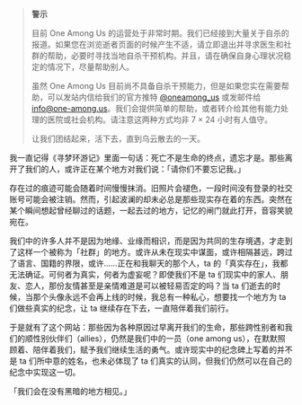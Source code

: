 > **警示**
>
> 目前 One Among Us 的运营处于非常时期。我们已经接到大量关于自杀的报道。如果您在浏览逝者页面的时候产生不适，请立即退出并寻求医生和社群的帮助，必要时寻找当地自杀干预机构。并且，请在确保自身心理状况稳定的情况下，尽量帮助别人。
>
> 虽然 One Among Us 目前尚不具备自杀干预能力，但是如果您实在需要帮助，可以发站内信给我们的官方推特 [@oneamong_us](https://twitter.com/oneamong_us) 或发邮件给 [info@one-among.us](mailto:info@one-among.us)。我们会提供简单的帮助，或者转介给其他有能力处理的医院或社会机构。请注意这两种方式均非 7 × 24 小时有人值守。
>
> 让我们团结起来，活下去，直到乌云散去的一天。

我一直记得《寻梦环游记》里面一句话：死亡不是生命的终点，遗忘才是。那些离开了我们的人，或许正在某个地方对我们说：「请你们不要忘记我。」

存在过的痕迹可能会随着时间慢慢抹消。旧照片会褪色，一段时间没有登录的社交账号可能会被注销。然而，引起波澜的却未必总是那些现实存在着的东西。突然在某个瞬间想起曾经聊过的话题，一起去过的地方，记忆的闸门就此打开，音容笑貌宛在。

我们中的许多人并不是因为地缘、业缘而相识，而是因为共同的生存境遇，才走到了这样一个被称为「社群」的地方。或许从未在现实中谋面，或许相隔甚远，跨过了语言、国籍的界限，或许……正在和我聊天的那个人，ta 的「真实存在」，我都无法确证。可何者为真实，何者为虚妄呢？即使我们不是 ta 们现实中的家人、朋友、恋人，那份友情甚至是亲情难道是可以被轻易否定的吗？当 ta 们逝去的时候，当那个头像永远不会再上线的时候，我总有一种私心，想要找一个地方为 ta 们做些真实的纪念，让 ta 继续存在下去，一直陪伴着我们前行。

于是就有了这个网站：那些因为各种原因过早离开我们的生命，那些跨性别者和我们的顺性别伙伴们（allies），仍然是我们中的一员（one among us），在默默照顾着、陪伴着我们，赋予我们继续生活的勇气。或许现实中的纪念碑上写着的并不是 ta 们所中意的姓名，也未必体现了 ta 们真实的认同，但我们仍然可以在自己的纪念中实现这一切。

「我们会在没有黑暗的地方相见。」
